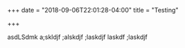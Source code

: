+++
date = "2018-09-06T22:01:28-04:00"
title = "Testing"

+++

asdLSdmk a;skldjf ;alskdjf ;laskdjf laskdf ;laskdjf 